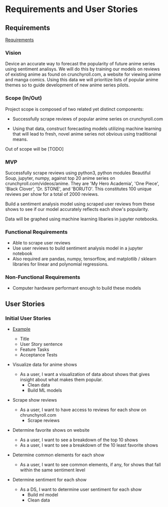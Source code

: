 # Requirements and User Stories

## Requirements

[Requirements](https://codefellows.github.io/common_curriculum/projects/SoftwareReqs)

### Vision

Device an accurate way to forecast the popularity of future anime series using sentiment analisys. We will do this by training our models on reviews of existing anime as found on crunchyroll.com, a website for viewing anime and manga comics. Using this data we will prioritize lists of popular anime themes so to guide development of new anime series pilots.

### Scope (In/Out)

Project scope is composed of two related yet distinct components:

* Successfully scrape reviews of popular anime series on crunchyroll.com

* Using that data, construct forecasting models utilizing machine learning that will lead to fresh, novel anime series not obvious using traditional means.

Out of scope will be [TODO]

### MVP

Successfully scrape reviews using python3, python modules Beautiful Soup, jupyter, numpy, against top 20 anime series on crunchyroll.com/videos/anime. They are 'My Hero Academia', 'One Piece', 'Black Clover', 'Dr. STONE', and 'BORUTO'. This constitutes 100 unique reviews per show for a total of 2000 reviews.

Build a sentiment analysis model using scraped user reviews from these shows to see if our model accurately reflects each show's popularity.

Data will be graphed using machine learning libaries in jupyter notebooks.

### Functional Requirements

* Able to scrape user reviews
* Use user reviews to build sentiment analysis model in a jupyter notebook 
* Also required are pandas, numpy, tensorflow, and matplotlib / sklearn libraries for linear and polynomial regressions.

### Non-Functional Requirements

* Computer hardware performant enough to build these models

## User Stories

### Initial User Stories

* [Example](https://codefellows.github.io/common_curriculum/projects/UserStories)
  * Title
  * User Story sentence
  * Feature Tasks
  * Acceptance Tests

* Visualize data for anime shows
  * As a user, I want a visualization of data about shows that gives insight about what makes them popular.
    * Clean data
    * Build ML models

* Scrape show reviews
  * As a user, I want to have access to reviews for each show on chrunchyroll.com
    * Scrape reviews

* Determine favorite shows on website
  * As a user, I want to see a breakdown of the top 10 shows
  * As a user, I want to see a breakdown of the 10 least favorite shows

* Determine common elements for each show
  * As a user, I want to see common elements, if any, for shows that fall within the same sentiment level

* Determine sentiment for each show
  * As a DS, I want to determine user sentiment for each show
    * Build ml model
    * Clean data

